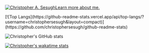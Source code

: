 [![Christopher A. Sesugh](https://res.cloudinary.com/christo/image/upload/v1682697484/christohybrid185_gmail.com_jqwkam.png)Learn more about me.](https://www.christophersesugh.com/about)
<!-- Top langs -->[![Top Langs](https://github-readme-stats.vercel.app/api/top-langs/?username=christophersesugh&layout=compact)](https://github.com/christophersesugh/github-readme-stats)
<!-- github stats -->
![Christopher's GitHub stats](https://github-readme-stats.vercel.app/api?username=christophersesugh&show_icons=true&theme=radical)
<!-- wakatime -->
[![Christopher's wakatime stats](https://github-readme-stats.vercel.app/api/wakatime?username=christophersesugh&layout=donut)](https://github.com/anuraghazra/github-readme-stats)


<!---
christophersesugh/christophersesugh is a ✨ special ✨ repository because its `README.md` (this file) appears on your GitHub profile.
You can click the Preview link to take a look at your changes.
--->
